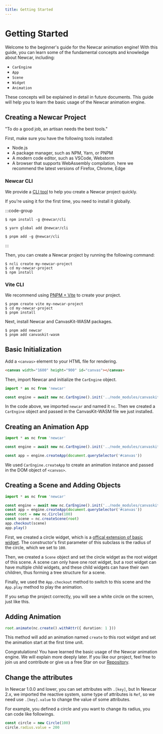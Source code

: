 ```yaml
---
title: Getting Started
---
```


<script setup lang="ts">
import { default as DemoCircle } from './demos/getting-started/circle.vue'
</script>

# Getting Started

Welcome to the beginner's guide for the Newcar animation engine! With this guide, you can learn some of the fundamental concepts and knowledge about Newcar, including:

- `CarEngine`
- `App`
- `Scene`
- `Widget`
- `Animation`

These concepts will be explained in detail in future documents. This guide will help you to learn the basic usage of the Newcar animation engine.

## Creating a Newcar Project

"To do a good job, an artisan needs the best tools."

First, make sure you have the following tools installed:

- Node.js
- A package manager, such as NPM, Yarn, or PNPM
- A modern code editor, such as VSCode, Webstorm
- A browser that supports WebAssembly compilation, here we recommend the latest versions of Firefox, Chrome, Edge

### Newcar CLI

We provide a [CLI tool](https://www.npmjs.com/package/@newcar/cli) to help you create a Newcar project quickly.

If you're using it for the first time, you need to install it globally.

:::code-group

```shell [npm]
$ npm install -g @newcar/cli
```

```shell [yarn]
$ yarn global add @newcar/cli
```

```shell [pnpm]
$ pnpm add -g @newcar/cli
```

:::

Then, you can create a Newcar project by running the following command:

```shell
$ ncli create my-newcar-project
$ cd my-newcar-project
$ npm install
```

### Vite CLI

We recommend using [PNPM + Vite](https://vitejs.dev/guide/#scaffolding-your-first-vite-project) to create your project.

```shell
$ pnpm create vite my-newcar-project
$ cd my-newcar-project
$ pnpm install
```

Next, install Newcar and CanvasKit-WASM packages.

```shell
$ pnpm add newcar
$ pnpm add canvaskit-wasm
```

## Basic Initialization

Add a `<canvas>` element to your HTML file for rendering.

```html
<canvas width="1600" height="900" id="canvas"></canvas>
```

Then, import Newcar and initialize the `CarEngine` object.

```typescript
import * as nc from 'newcar'

const engine = await new nc.CarEngine().init('../node_modules/canvaskit-wasm/bin/canvaskit.wasm')
```

In the code above, we imported `newcar` and named it `nc`. Then we created a `CarEngine` object and passed in the CanvasKit-WASM file we just installed.

## Creating an Animation App

```typescript
import * as nc from 'newcar'

const engine = await new nc.CarEngine().init('../node_modules/canvaskit-wasm/bin/canvaskit.wasm')

const app = engine.createApp(document.querySelector('#canvas'))
```

We used `CarEngine.createApp` to create an animation instance and passed in the DOM object of `<canvas>`.

## Creating a Scene and Adding Objects

```typescript
import * as nc from 'newcar'

const engine = await new nc.CarEngine().init('../node_modules/canvaskit-wasm/bin/canvaskit.wasm')
const app = engine.createApp(document.querySelector('#canvas'))
const root = new nc.Circle(100)
const scene = nc.createScene(root)
app.checkout(scene)
app.play()
```

First, we created a circle widget, which is a [offical extension of basic widget](/dev/basic-widget). The constructor's first parameter of this subclass is the radius of the circle, which we set to `100`.

Then, we created a `Scene` object and set the circle widget as the root widget of this scene. A scene can only have one root widget, but a root widget can have multiple child widgets, and these child widgets can have their own children, thus forming a tree structure for a scene.

Finally, we used the `App.checkout` method to switch to this scene and the `App.play` method to play the animation.

If you setup the project correctly, you will see a white circle on the screen, just like this.
<DemoCircle/>
<demo src="./demos/getting-started/circle.vue"/>

## Adding Animation

```typescript
root.animate(nc.create().withAttr({ duration: 1 }))
```

This method will add an animation named `create` to this root widget and set the animation start at the first time unit.

Congratulations! You have learned the basic usage of the Newcar animation engine. We will explain more deeply later. If you like our project, feel free to join us and contribute or give us a free Star on our [Repository](https://github.com/dromara/newcar).

## Change the attributes

In Newcar 1.0.0 and lower, you can set attributes with `.[key]`, but In Newcar 2.x, we imported the reactive system, some type of attributes is `Ref`, so we need use `.[key].value` to change the value of some attributes.

For example, you defined a circle and you want to change its radius, you can code like followings.

```ts
const circle = new Circle(100)
circle.radius.value = 200
```
